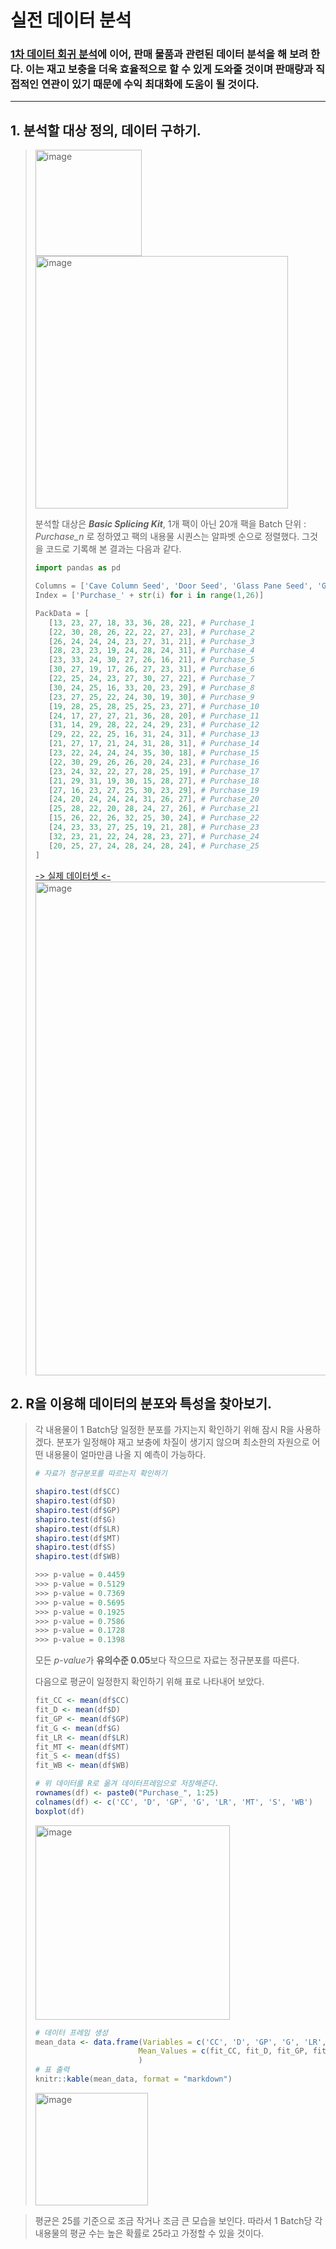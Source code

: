 # 실전 데이터 분석 

### [1차 데이터 회귀 분석](https://github.com/CharmStrange/Snippet/blob/main/Python/READMES/README_GrowTopia_STAT.md)에 이어, 판매 물품과 관련된 데이터 분석을 해 보려 한다. 이는 재고 보충을 더욱 효율적으로 할 수 있게 도와줄 것이며 판매량과 직접적인 연관이 있기 때문에 수익 최대화에 도움이 될 것이다.
---

## 1. 분석할 대상 정의, 데이터 구하기.
> <img width="170" alt="image" src="https://github.com/CharmStrange/Project/assets/105769152/4cacda11-b826-40cb-bc20-fa01179ea1e6">
>
> <img width="404" alt="image" src="https://github.com/CharmStrange/Project/assets/105769152/aea88d6d-1276-459d-b2a9-cb5c5d563ae9">
>
> 분석할 대상은 ***Basic Splicing Kit***, 1개 팩이 아닌 20개 팩을 Batch 단위 : *Purchase_n* 로 정하였고 팩의 내용물 시퀀스는 알파벳 순으로 정렬했다. 그것을 코드로 기록해 본 결과는 다음과 같다.
>```python
>import pandas as pd
>
>Columns = ['Cave Column Seed', 'Door Seed', 'Glass Pane Seed', 'Grass Seed', 'Lava Rock Seed', 'Martian >Tree Seed', 'Sign Seed', 'Wood Block Seed']
>Index = ['Purchase_' + str(i) for i in range(1,26)]
>
>PackData = [
>    [13, 23, 27, 18, 33, 36, 28, 22], # Purchase_1
>    [22, 30, 28, 26, 22, 22, 27, 23], # Purchase_2
>    [26, 24, 24, 24, 23, 27, 31, 21], # Purchase_3
>    [28, 23, 23, 19, 24, 28, 24, 31], # Purchase_4
>    [23, 33, 24, 30, 27, 26, 16, 21], # Purchase_5
>    [30, 27, 19, 17, 26, 27, 23, 31], # Purchase_6
>    [22, 25, 24, 23, 27, 30, 27, 22], # Purchase_7
>    [30, 24, 25, 16, 33, 20, 23, 29], # Purchase_8
>    [23, 27, 25, 22, 24, 30, 19, 30], # Purchase_9
>    [19, 28, 25, 28, 25, 25, 23, 27], # Purchase_10
>    [24, 17, 27, 27, 21, 36, 28, 20], # Purchase_11
>    [31, 14, 29, 28, 22, 24, 29, 23], # Purchase_12
>    [29, 22, 22, 25, 16, 31, 24, 31], # Purchase_13
>    [21, 27, 17, 21, 24, 31, 28, 31], # Purchase_14
>    [23, 22, 24, 24, 24, 35, 30, 18], # Purchase_15
>    [22, 30, 29, 26, 26, 20, 24, 23], # Purchase_16
>    [23, 24, 32, 22, 27, 28, 25, 19], # Purchase_17
>    [21, 29, 31, 19, 30, 15, 28, 27], # Purchase_18
>    [27, 16, 23, 27, 25, 30, 23, 29], # Purchase_19
>    [24, 20, 24, 24, 24, 31, 26, 27], # Purchase_20
>    [25, 28, 22, 20, 28, 24, 27, 26], # Purchase_21
>    [15, 26, 22, 26, 32, 25, 30, 24], # Purchase_22
>    [24, 23, 33, 27, 25, 19, 21, 28], # Purchase_23
>    [32, 23, 21, 22, 24, 28, 23, 27], # Purchase_24
>    [20, 25, 27, 24, 28, 24, 28, 24], # Purchase_25
>]
>```
> [-> 실제 데이터셋 <-](https://github.com/CharmStrange/Project/blob/main/Python/ToyProjectFiles/PackAnalysis/PackData.py)
><img width="790" alt="image" src="https://github.com/CharmStrange/Project/assets/105769152/3ea46a01-3976-4920-948d-2efc1b1d44ae">
>
## 2. R을 이용해 데이터의 분포와 특성을 찾아보기. 
> 각 내용물이 1 Batch당 일정한 분포를 가지는지 확인하기 위해 잠시 R을 사용하겠다. 분포가 일정해야 재고 보충에 차질이 생기지 않으며 최소한의 자원으로 어떤 내용물이 얼마만큼 나올 지 예측이 가능하다.
> ```R
># 자료가 정규분포를 따르는지 확인하기
> 
>shapiro.test(df$CC)
>shapiro.test(df$D)
>shapiro.test(df$GP)
>shapiro.test(df$G)
>shapiro.test(df$LR)
>shapiro.test(df$MT)
>shapiro.test(df$S)
>shapiro.test(df$WB)
> ```
>```lisp
> >>> p-value = 0.4459
> >>> p-value = 0.5129
> >>> p-value = 0.7369
> >>> p-value = 0.5695
> >>> p-value = 0.1925
> >>> p-value = 0.7586
> >>> p-value = 0.1728
> >>> p-value = 0.1398
>```
> 모든 *p-value*가 **유의수준 0.05**보다 작으므로 자료는 정규분포를 따른다.
>
> 다음으로 평균이 일정한지 확인하기 위해 표로 나타내어 보았다.
> ```R
>fit_CC <- mean(df$CC)
>fit_D <- mean(df$D)
>fit_GP <- mean(df$GP)
>fit_G <- mean(df$G)
>fit_LR <- mean(df$LR)
>fit_MT <- mean(df$MT)
>fit_S <- mean(df$S)
>fit_WB <- mean(df$WB)
> ```
> ```R
> # 위 데이터를 R로 옮겨 데이터프레임으로 저장해준다.
> rownames(df) <- paste0("Purchase_", 1:25)
> colnames(df) <- c('CC', 'D', 'GP', 'G', 'LR', 'MT', 'S', 'WB')
> boxplot(df)
> ```
> <img width="311" alt="image" src="https://github.com/CharmStrange/Project/assets/105769152/09ac04a2-3cbd-40a5-b401-70856e10db08">
>
>```R
># 데이터 프레임 생성
>mean_data <- data.frame(Variables = c('CC', 'D', 'GP', 'G', 'LR', 'MT', 'S', 'WB'),
>                        Mean_Values = c(fit_CC, fit_D, fit_GP, fit_G, fit_LR, fit_MT, fit_S, fit_WB)
>                        )
># 표 출력
>knitr::kable(mean_data, format = "markdown")
> ```
> <img width="180" alt="image" src="https://github.com/CharmStrange/Project/assets/105769152/2051eeeb-4c54-4072-83c0-32fccd8b48d6">

> 
> 평균은 25를 기준으로 조금 작거나 조금 큰 모습을 보인다. 따라서 1 Batch당 각 내용물의 평균 수는 높은 확률로 25라고 가정할 수 있을 것이다.
>
